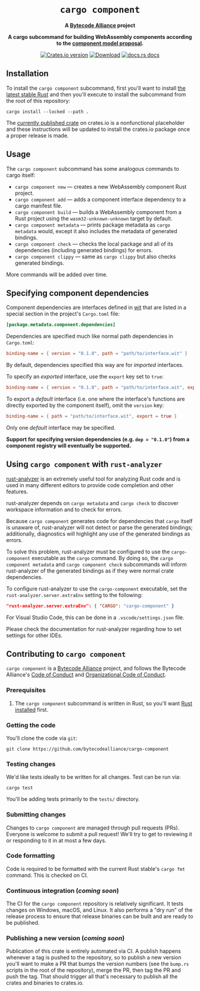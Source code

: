 <div align="center">
  <h1><code>cargo component</code></h1>

<strong>A <a href="https://bytecodealliance.org/">Bytecode Alliance</a> project</strong>

  <p>
    <strong>A cargo subcommand for building WebAssembly components according to the <a href="https://github.com/WebAssembly/component-model/">component model proposal</a>.</strong>
  </p>

  <p>
    <a href="https://crates.io/crates/cargo-component"><img src="https://img.shields.io/crates/v/cargo-component.svg?style=flat-square" alt="Crates.io version" /></a>
    <a href="https://crates.io/crates/cargo-component"><img src="https://img.shields.io/crates/d/cargo-component.svg?style=flat-square" alt="Download" /></a>
    <a href="https://bytecodealliance.github.io/cargo-component/"><img src="https://img.shields.io/badge/docs-latest-blue.svg?style=flat-square" alt="docs.rs docs" /></a>
  </p>
</div>

## Installation

To install the `cargo component` subcommand, first you'll want to install
[the latest stable Rust](https://www.rust-lang.org/tools/install) and then
you'll execute to  install the subcommand from the root of this repository:

```
cargo install --locked --path .
```

The [currently published crate](https://crates.io/crates/cargo-component)
on crates.io is a nonfunctional placeholder and these instructions will be
updated to install the crates.io package once a proper release is made.

## Usage

The `cargo component` subcommand has some analogous commands to cargo itself:

* `cargo component new` — creates a new WebAssembly component Rust project.
* `cargo component add` — adds a component interface dependency to a cargo manifest file.
* `cargo component build` — builds a WebAssembly component from a Rust project
  using the `wasm32-unknown-unknown` target by default.
* `cargo component metadata` — prints package metadata as `cargo metadata` would,
  except it also includes the metadata of generated bindings.
* `cargo component check` — checks the local package and all of its dependencies
  (including generated bindings) for errors.
* `cargo component clippy` — same as `cargo clippy` but also checks generated bindings.

More commands will be added over time.

## Specifying component dependencies

Component dependencies are interfaces defined in [wit](https://github.com/bytecodealliance/wit-bindgen)
that are listed in a special section in the project's `Cargo.toml` file: 

```toml
[package.metadata.component.dependencies]
```

Dependencies are specified much like normal path dependencies in `Cargo.toml`:

```toml
binding-name = { version = "0.1.0", path = "path/to/interface.wit" }
```

By default, dependencies specified this way are for _imported_ interfaces.

To specify an _exported_ interface, use the `export` key set to `true`:

```toml
binding-name = { version = "0.1.0", path = "path/to/interface.wit", export = true }
```

To export a _default_ interface (i.e. one where the interface's functions
are directly exported by the component itself), omit the `version` key:

```toml
binding-name = { path = "path/to/interface.wit", export = true }
```

Only one _default_ interface may be specified.

**Support for specifying version dependencies (e.g. `dep = "0.1.0"`) from a component registry will eventually be supported.**

## Using `cargo component` with `rust-analyzer`

[rust-analyzer](https://github.com/rust-analyzer/rust-analyzer) is an extremely
useful tool for analyzing Rust code and is used in many different editors to provide
code completion and other features.

rust-analyzer depends on `cargo metadata` and `cargo check` to discover workspace
information and to check for errors.

Because `cargo component` generates code for dependencies that `cargo` itself is
unaware of, rust-analyzer will not detect or parse the generated bindings; additionally,
diagnostics will highlight any use of the generated bindings as errors.

To solve this problem, rust-analyzer must be configured to use the `cargo-component`
executable as the `cargo` command. By doing so, the `cargo component metadata` and
`cargo component check` subcommands will inform rust-analyzer of the generated bindings
as if they were normal crate dependencies.

To configure rust-analyzer to use the `cargo-component` executable, set the
`rust-analyzer.server.extraEnv` setting to the following:

```json
"rust-analyzer.server.extraEnv": { "CARGO": "cargo-component" }
```

For Visual Studio Code, this can be done in a `.vscode/settings.json` file.

Please check the documentation for rust-analyzer regarding how to set settings for other IDEs.

## Contributing to `cargo component`

`cargo component` is a [Bytecode Alliance](https://bytecodealliance.org/) project, and follows
the Bytecode Alliance's [Code of Conduct](CODE_OF_CONDUCT.md) and
[Organizational Code of Conduct](ORG_CODE_OF_CONDUCT.md).

### Prerequisites

1. The `cargo component` subcommand is written in Rust, so you'll want
  [Rust installed](https://www.rust-lang.org/tools/install) first.

### Getting the code

You'll clone the code via `git`:

```
git clone https://github.com/bytecodealliance/cargo-component
```

### Testing changes

We'd like tests ideally to be written for all changes. Test can be run via:

```
cargo test
```

You'll be adding tests primarily to the `tests/` directory.

### Submitting changes

Changes to `cargo component` are managed through pull requests (PRs). Everyone is
welcome to submit a pull request! We'll try to get to reviewing it or
responding to it in at most a few days.

### Code formatting

Code is required to be formatted with the current Rust stable's `cargo fmt`
command. This is checked on CI.

### Continuous integration (_coming soon_)

The CI for the `cargo component` repository is relatively significant. It tests
changes on Windows, macOS, and Linux. It also performs a "dry run" of the
release process to ensure that release binaries can be built and are ready to be
published.

### Publishing a new version (_coming soon_)

Publication of this crate is entirely automated via CI. A publish happens
whenever a tag is pushed to the repository, so to publish a new version you'll
want to make a PR that bumps the version numbers (see the `bump.rs` scripts in
the root of the repository), merge the PR, then tag the PR and push the tag.
That should trigger all that's necessary to publish all the crates and binaries
to crates.io.
